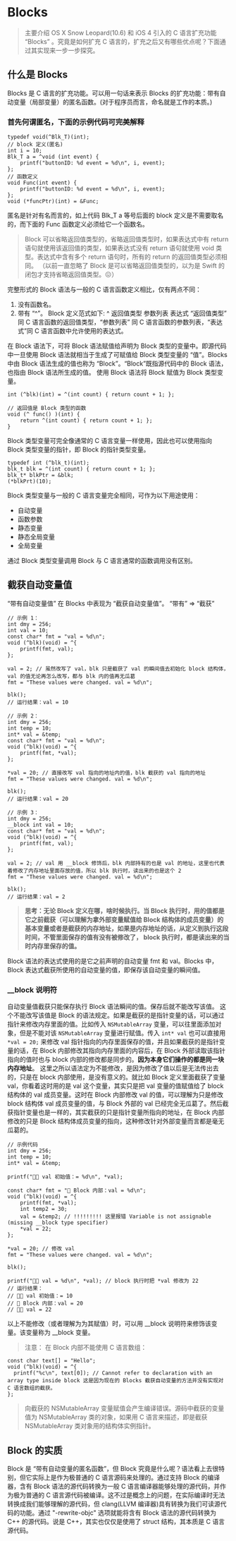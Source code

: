 #  Blocks
> 主要介绍 OS X Snow Leopard(10.6) 和 iOS 4 引入的 C 语言扩充功能 “Blocks” 。究竟是如何扩充 C 语言的，扩充之后又有哪些优点呢？下面通过其实现来一步一步探究。
## 什么是 Blocks 
Blocks 是 C 语言的扩充功能。可以用一句话来表示 Blocks 的扩充功能：带有自动变量（局部变量）的匿名函数。(对于程序员而言，命名就是工作的本质。)
### 首先何谓匿名，下面的示例代码可完美解释
```
typedef void(^Blk_T)(int);
// block 定义(匿名)
int i = 10;
Blk_T a = ^void (int event) {
    printf("buttonID: %d event = %d\n", i, event);
};
// 函数定义
void Func(int event) {
    printf("buttonID: %d event = %d\n", i, event);
};
void (*funcPtr)(int) = &Func;
```
匿名是针对有名而言的，如上代码 Blk_T a 等号后面的 block 定义是不需要取名的，而下面的 Func 函数定义必须给它一个函数名。
> Block 可以省略返回值类型的，省略返回值类型时，如果表达式中有 return 语句就使用该返回值的类型，如果表达式没有 return 语句就使用 void 类型。表达式中含有多个 return 语句时，所有的 return 的返回值类型必须相同。
（以前一直忽略了 Block 是可以省略返回值类型的，以为是 Swift 的闭包才支持省略返回值类型。😖）

完整形式的 Block 语法与一般的 C 语言函数定义相比，仅有两点不同：
1. 没有函数名。
2. 带有 “^”。
Block 定义范式如下:
^ 返回值类型 参数列表 表达式
“返回值类型” 同 C 语言函数的返回值类型，“参数列表” 同 C 语言函数的参数列表，“表达式”同 C 语言函数中允许使用的表达式。

在 Block 语法下，可将 Block 语法赋值给声明为 Block 类型的变量中。即源代码中一旦使用 Block 语法就相当于生成了可赋值给 Block 类型变量的 “值”。Blocks 中由 Block 语法生成的值也称为 “Block”。“Block”既指源代码中的 Block 语法，也指由 Block 语法所生成的值。
使用 Block  语法将 Block 赋值为 Block 类型变量。
```
int (^blk)(int) = ^(int count) { return count + 1; };
```
```
// 返回值是 Block 类型的函数
void (^ func() )(int) {
    return ^(int count) { return count + 1; }; 
}
```
Block 类型变量可完全像通常的 C 语言变量一样使用，因此也可以使用指向 Block 类型变量的指针，即 Block 的指针类型变量。
```
typedef int (^blk_t)(int);
blk_t blk = ^(int count) { return count + 1; };
blk_t* blkPtr = &blk;
(*blkPrt)(10);
```

Block 类型变量与一般的 C 语言变量完全相同，可作为以下用途使用：
+ 自动变量
+ 函数参数
+ 静态变量
+ 静态全局变量
+ 全局变量

通过 Block 类型变量调用 Block 与 C 语言通常的函数调用没有区别。

## 截获自动变量值

“带有自动变量值” 在 Blocks 中表现为 “截获自动变量值”。
“带有” => “截获”

```
// 示例 1：
int dmy = 256;
int val = 10;
const char* fmt = "val = %d\n";
void (^blk)(void) = ^{
    printf(fmt, val);
};

val = 2; // 虽然改写了 val，blk 只是截获了 val 的瞬间值去初始化 block 结构体，val 的值无论再怎么改写，都与 blk 内的值再无瓜葛
fmt = "These values were changed. val = %d\n";

blk();
// 运行结果：val = 10

// 示例 2：
int dmy = 256;
int temp = 10;
int* val = &temp;
const char* fmt = "val = %d\n";
void (^blk)(void) = ^{
    printf(fmt, *val);
};

*val = 20; // 直接改写 val 指向的地址内的值，blk 截获的 val 指向的地址
fmt = "These values were changed. val = %d\n";

blk();
// 运行结果：val = 20

// 示例 3：
int dmy = 256;
__block int val = 10;
const char* fmt = "val = %d\n";
void (^blk)(void) = ^{
    printf(fmt, val);
};

val = 2; // val 用 __block 修饰后，blk 内部持有的也是 val 的地址，这里也代表着修改了内存地址里面存放的值，所以 blk 执行时，读出来的也是这个 2
fmt = "These values were changed. val = %d\n";

blk();
// 运行结果：val = 2
```

> **思考：无论 Block 定义在哪，啥时候执行。当 Block 执行时，用的值都是它之前截获（可以理解为拿外部变量赋值给 Block 结构体的成员变量）的基本变量或者是截获的内存地址，如果是内存地址的话，从定义到执行这段时间，不管里面保存的值有没有被修改了， block 执行时，都是读出来的当时内存里保存的值。** 

Block 语法的表达式使用的是它之前声明的自动变量 fmt 和 val。Blocks 中，Block 表达式截获所使用的自动变量的值，即保存该自动变量的瞬间值。

### __block 说明符
自动变量值截获只能保存执行 Block 语法瞬间的值。保存后就不能改写该值。
这个不能改写该值是 Block 的语法规定。如果是截获的是指针变量的话，可以通过指针来修改内存里面的值。比如传入 `NSMutableArray` 变量，可以往里面添加对象，但是不能对该 `NSMutableArray` 变量进行赋值。传入 `int* val` 也可以直接用 `*val = 20;` 来修改 val 指针指向的内存里面保存的值，并且如果截获的是指针变量的话，在 Block 内部修改其指向内存里面的内容后，在 Block 外部读取该指针指向的值时也与 block 内部的修改都是同步的。**因为本身它们操作的都是同一块内存地址**。
这里之所以语法定为不能修改，是因为修改了值以后是无法传出去的，只是在 block 内部使用，是没有意义的。就比如 Block 定义里面截获了变量 val，你看着这时用的是 val 这个变量，其实只是把 val 变量的值赋值给了 block 结构体的 val 成员变量。这时在 Block 内部修改 val 的值，可以理解为只是修改 block 结构体 val 成员变量的值，与 Block 外部的 val 已经完全无瓜葛了。然后截获指针变量也是一样的，其实截获的只是指针变量所指向的地址，在 Block 内部修改的只是 Block 结构体成员变量的指向，这种修改针对外部变量而言都是毫无瓜葛的。
```
// 示例代码
int dmy = 256;
int temp = 10;
int* val = &temp;

printf("🎉🎉 val 初始值：= %d\n", *val);

const char* fmt = "🎉 Block 内部：val = %d\n";
void (^blk)(void) = ^{
    printf(fmt, *val);
    int temp2 = 30;
    val = &temp2; // !!!!!!!!! 这里报错 Variable is not assignable (missing __block type specifier)
    *val = 22;
};

*val = 20; // 修改 val
fmt = "These values were changed. val = %d\n";

blk();

printf("🎉🎉 val = %d\n", *val); // block 执行时把 *val 修改为 22
// 运行结果：
// 🎉🎉 val 初始值：= 10
// 🎉 Block 内部：val = 20
// 🎉🎉 val = 22
```
以上不能修改（或者理解为为其赋值）时，可以用 __block 说明符来修饰该变量。该变量称为 __block 变量。
> 注意：
> 在 Block 内部不能使用 C 语言数组：
```
const char text[] = "Hello"; 
void (^blk)(void) = ^{ 
  printf("%c\n", text[0]); // Cannot refer to declaration with an array type inside block 这是因为现在的 Blocks 截获自动变量的方法并没有实现对 C 语言数组的截获。
}; 
```

> 向截获的 NSMutableArray 变量赋值会产生编译错误。源码中截获的变量值为 NSMutableArray 类的对象，如果用 C 语言来描述，即是截获 NSMutableArray 类对象用的结构体实例指针。

## Block 的实质
Block 是 “带有自动变量的匿名函数”，但 Block 究竟是什么呢？语法看上去很特别，但它实际上是作为极普通的 C 语言源码来处理的。通过支持 Block 的编译器，含有 Block 语法的源代码转换为一般 C 语言编译器能够处理的源代码，并作为极为普通的 C 语言源代码被编译。这不过是概念上的问题，在实际编译时无法转换成我们能够理解的源代码，但 clang(LLVM 编译器)具有转换为我们可读源代码的功能。通过 "-rewrite-objc" 选项就能将含有 Block 语法的源代码转换为 C++ 的源代码。说是 C++，其实也仅仅是使用了 struct 结构，其本质是 C 语言源代码。
